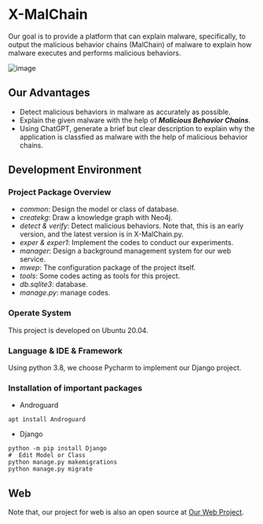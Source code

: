 # X-MalChain
Our goal is to provide a platform that can explain malware, specifically, to output the malicious behavior chains (MalChain) of malware to explain how malware executes and performs malicious behaviors.

![image](https://github.com/X-MalChain/x-malchain/assets/141179257/2d79635a-03b1-4285-9368-29c42a36071f)


## Our Advantages
- Detect malicious behaviors in malware as accurately as possible.
- Explain the given malware with the help of **_Malicious Behavior Chains_**.
- Using ChatGPT, generate a brief but clear description to explain why the application is classfied as malware with the help of malicious behavior chains.

## Development Environment
### Project Package Overview
- _common_: Design the model or class of database.
- _createkg_: Draw a knowledge graph with Neo4j.
- _detect & verify_: Detect malicious behaviors. Note that, this is an early version, and the latest version is in X-MalChain.py.
- _exper & exper1_: Implement the codes to conduct our experiments.
- _manager_: Design a background management system for our web service.
- _mwep_: The configuration package of the project itself.
- _tools_: Some codes acting as tools for this project.
- _db.sqlite3_: database.
- _manage.py_: manage codes.
  
### Operate System
This project is developed on Ubuntu 20.04.
### Language & IDE & Framework
Using python 3.8, we choose Pycharm to implement our Django project.
### Installation of important packages
- Androguard
```angular2html
apt install Androguard
```
- Django
```angular2html
python -m pip install Django
#  Edit Model or Class
python manage.py makemigrations
python manage.py migrate
```

## Web
Note that, our project for web is also an open source at [Our Web Project](https://github.com/X-MalChain/projects).
